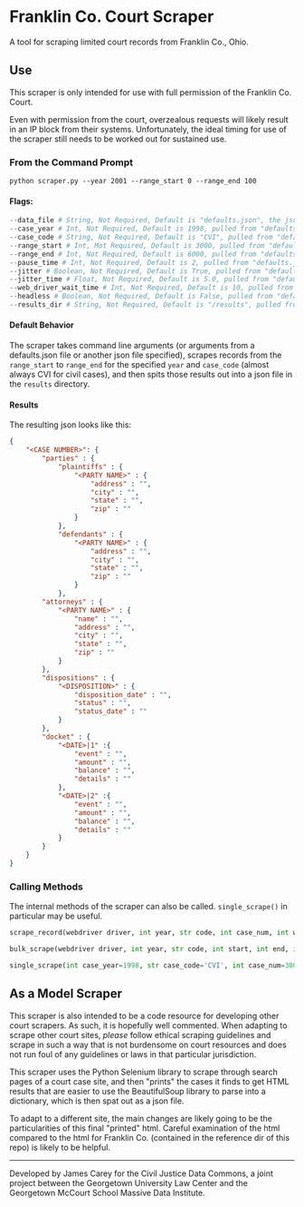 # Franklin Co. Court Scraper

A tool for scraping limited court records from Franklin Co., Ohio.

## Use
This scraper is only intended for use with full permission of the Franklin Co. Court.

Even with permission from the court, overzealous requests will likely result in an IP block from their systems. Unfortunately, the ideal timing for use of the scraper still needs to be worked out for sustained use.

### From the Command Prompt
```shell 
python scraper.py --year 2001 --range_start 0 --range_end 100
```

#### Flags:
```python
--data_file # String, Not Required, Default is "defaults.json", the json file to pull options from
--case_year # Int, Not Required, Default is 1998, pulled from "defaults.json", case year to scrape
--case_code # String, Not Required, Default is "CVI", pulled from "defaults.json", case type to scrape
--range_start # Int, Mot Required, Default is 3000, pulled from "defaults.json", case number range to start scraping from
--range_end # Int, Not Required, Default is 6000, pulled from "defaults.json", case number to stop scraping on
--pause_time # Int, Not Required, Default is 2, pulled from "defaults.json", number of seconds to pause between scraping records
--jitter # Boolean, Not Required, Default is True, pulled from "defaults.json", to use the jitter function to add a random number to pause time
--jitter_time # Float, Not Required, Default is 5.0, pulled from "defaults.json", max time to add to pause time if jitter enabled
--web_driver_wait_time # Int, Not Required, Default is 10, pulled from "defaults.json", max time for the web drive to wait between scraping actions
--headless # Boolean, Not Required, Default is False, pulled from "defaults.json", should selenium run headless or not
--results_dir # String, Not Required, Default is "/results", pulled from "defaults.json", place to spit out results to
```

#### Default Behavior
The scraper takes command line arguments (or arguments from a defaults.json file or another json file specified), scrapes records from the `range_start` to `range_end` for the specified `year` and `case_code` (almost always CVI for civil cases), and then spits those results out into a json file in the `results` directory.

#### Results
The resulting json looks like this:
```json
{
	"<CASE NUMBER>": {
		"parties" : {
			"plaintiffs" : {
				"<PARTY NAME>" : {
					"address" : "",
					"city" : "",
					"state" : "",
					"zip" : ""
				}
			},
			"defendants" : {
				"<PARTY NAME>" : {
					"address" : "",
					"city" : "",
					"state" : "",
					"zip" : ""
				}
			},
		"attorneys" : {
			"<PARTY NAME>" : {
				"name" : "",
				"address" : "",
				"city" : "",
				"state" : "",
				"zip" : ""
			}
		},
		"dispositions" : {
			"<DISPOSITION>" : {
				"disposition_date" : "",
				"status" : "",
				"status_date" : ""
			}
		},
		"docket" : {
			"<DATE>|1" :{
				"event" : "",
				"amount" : "",
				"balance" : "",
				"details" : ""
			},
			"<DATE>|2" :{
				"event" : "",
				"amount" : "",
				"balance" : "",
				"details" : ""
			}
		}
	}
}
```

### Calling Methods
The internal methods of the scraper can also be called. `single_scrape()` in particular may be useful.
```python
scrape_record(webdriver driver, int year, str code, int case_num, int wait_time) # Used to scrape a record, returns dict
```
```python
bulk_scrape(webdriver driver, int year, str code, int start, int end, int pause, bool jitter, float jitter_time, int wait_time,) # Used to bulk scrape everything between start and end, returns a dict of dicts by case number
```
```python
single_scrape(int case_year=1998, str case_code='CVI', int case_num=3001, int web_driver_wait_time=10, bool headless=False) # Used mainly for testing, prints and returns a dict
```

## As a Model Scraper
This scraper is also intended to be a code resource for developing other court scrapers. As such, it is hopefully well commented. When adapting to scrape other court sites, *please* follow ethical scraping guidelines and scrape in such a way that is not burdensome on court resources and does not run foul of any guidelines or laws in that particular jurisdiction.

This scraper uses the Python Selenium library to scrape through search pages of a court case site, and then "prints" the cases it finds to get HTML results that are easier to use the BeautifulSoup library to parse into a dictionary, which is then spat out as a json file.

To adapt to a different site, the main changes are likely going to be the particularities of this final "printed" html. Careful examination of the html compared to the html for Franklin Co. (contained in the reference dir of this repo) is likely to be helpful.

---

Developed by James Carey for the Civil Justice Data Commons, a joint project between the Georgetown University Law Center and the Georgetown McCourt School Massive Data Institute.